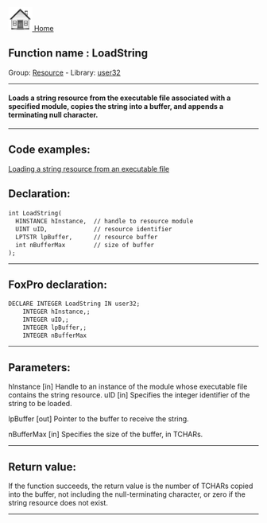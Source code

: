 [<img src="../../images/home.png"> Home ](https://github.com/VFPX/Win32API)  

## Function name : LoadString
Group: [Resource](../../functions_group.md#Resource)  -  Library: [user32](../../Libraries.md#user32)  
***  


#### Loads a string resource from the executable file associated with a specified module, copies the string into a buffer, and appends a terminating null character.
***  


## Code examples:
[Loading a string resource from an executable file](../../samples/sample_213.md)  

## Declaration:
```foxpro  
int LoadString(
  HINSTANCE hInstance,  // handle to resource module
  UINT uID,             // resource identifier
  LPTSTR lpBuffer,      // resource buffer
  int nBufferMax        // size of buffer
);  
```  
***  


## FoxPro declaration:
```foxpro  
DECLARE INTEGER LoadString IN user32;
	INTEGER hInstance,;
	INTEGER uID,;
	INTEGER lpBuffer,;
	INTEGER nBufferMax  
```  
***  


## Parameters:
hInstance 
[in] Handle to an instance of the module whose executable file contains the string resource. 
uID 
[in] Specifies the integer identifier of the string to be loaded. 

lpBuffer 
[out] Pointer to the buffer to receive the string. 

nBufferMax 
[in] Specifies the size of the buffer, in TCHARs.   
***  


## Return value:
If the function succeeds, the return value is the number of TCHARs copied into the buffer, not including the null-terminating character, or zero if the string resource does not exist.   
***  

